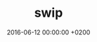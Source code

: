 ---
layout: project
title: "swip"
date: "2016-06-12 00:00:00 +0200"
background: "assets/swip.png"
repo: "https://github.com/paulsonnentag/swip"
---